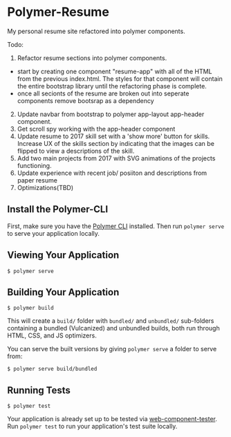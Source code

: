 # Polymer-Resume

My personal resume site refactored into polymer components.

Todo:

1. Refactor resume sections into polymer components. 
  * start by creating one component "resume-app" with all of the HTML from the previous index.html. The styles for that component will contain the entire bootstrap library until the refactoring phase is complete.
  * once all secionts of the resume are broken out into seperate components remove bootsrap as a dependency

2. Update navbar from bootstrap to polymer app-layout app-header component. 
3. Get scroll spy working with the app-header component
4. Update resume to 2017 skill set with a 'show more' button for skills. Increase UX of the skills section by indicating that the images can be flipped to view a descriptions of the skill.
5. Add two main projects from 2017 with SVG animations of the projects functioning.
6. Update experience with recent job/ posiiton and descriptions from paper resume
7. Optimizations(TBD)

## Install the Polymer-CLI

First, make sure you have the [Polymer CLI](https://www.npmjs.com/package/polymer-cli) installed. Then run `polymer serve` to serve your application locally.

## Viewing Your Application

```
$ polymer serve
```

## Building Your Application

```
$ polymer build
```

This will create a `build/` folder with `bundled/` and `unbundled/` sub-folders
containing a bundled (Vulcanized) and unbundled builds, both run through HTML,
CSS, and JS optimizers.

You can serve the built versions by giving `polymer serve` a folder to serve
from:

```
$ polymer serve build/bundled
```

## Running Tests

```
$ polymer test
```

Your application is already set up to be tested via [web-component-tester](https://github.com/Polymer/web-component-tester). Run `polymer test` to run your application's test suite locally.
